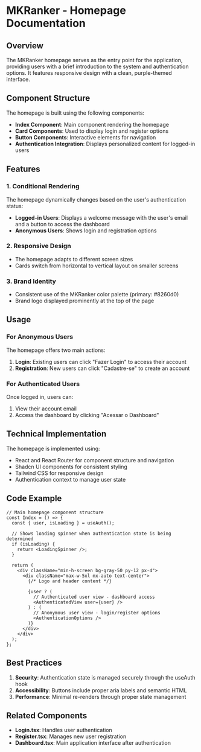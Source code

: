 
# MKRanker - Homepage Documentation

## Overview

The MKRanker homepage serves as the entry point for the application, providing users with a brief introduction to the system and authentication options. It features responsive design with a clean, purple-themed interface.

## Component Structure

The homepage is built using the following components:

- **Index Component**: Main component rendering the homepage
- **Card Components**: Used to display login and register options
- **Button Components**: Interactive elements for navigation
- **Authentication Integration**: Displays personalized content for logged-in users

## Features

### 1. Conditional Rendering

The homepage dynamically changes based on the user's authentication status:

- **Logged-in Users**: Displays a welcome message with the user's email and a button to access the dashboard
- **Anonymous Users**: Shows login and registration options

### 2. Responsive Design

- The homepage adapts to different screen sizes
- Cards switch from horizontal to vertical layout on smaller screens

### 3. Brand Identity

- Consistent use of the MKRanker color palette (primary: #8260d0)
- Brand logo displayed prominently at the top of the page

## Usage

### For Anonymous Users

The homepage offers two main actions:

1. **Login**: Existing users can click "Fazer Login" to access their account
2. **Registration**: New users can click "Cadastre-se" to create an account

### For Authenticated Users

Once logged in, users can:

1. View their account email
2. Access the dashboard by clicking "Acessar o Dashboard"

## Technical Implementation

The homepage is implemented using:

- React and React Router for component structure and navigation
- Shadcn UI components for consistent styling
- Tailwind CSS for responsive design
- Authentication context to manage user state

## Code Example

```tsx
// Main homepage component structure
const Index = () => {
  const { user, isLoading } = useAuth();

  // Shows loading spinner when authentication state is being determined
  if (isLoading) {
    return <LoadingSpinner />;
  }

  return (
    <div className="min-h-screen bg-gray-50 py-12 px-4">
      <div className="max-w-5xl mx-auto text-center">
        {/* Logo and header content */}
        
        {user ? (
          // Authenticated user view - dashboard access
          <AuthenticatedView user={user} />
        ) : (
          // Anonymous user view - login/register options
          <AuthenticationOptions />
        )}
      </div>
    </div>
  );
};
```

## Best Practices

1. **Security**: Authentication state is managed securely through the useAuth hook
2. **Accessibility**: Buttons include proper aria labels and semantic HTML
3. **Performance**: Minimal re-renders through proper state management

## Related Components

- **Login.tsx**: Handles user authentication
- **Register.tsx**: Manages new user registration
- **Dashboard.tsx**: Main application interface after authentication
